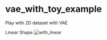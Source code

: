 # vae_with_toy_example

Play with 2D dataset with VAE

Linear Shape
![with_linear](https://user-images.githubusercontent.com/16871229/118114070-10e0fc80-b422-11eb-9420-2b13a72ff187.gif)


